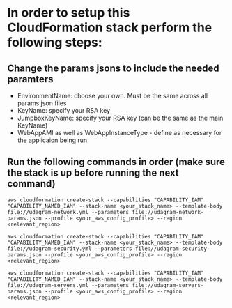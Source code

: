 # In order to setup this CloudFormation stack perform the following steps:

## Change the params jsons to include the needed paramters

- EnvironmentName: choose your own. Must be the same across all params json files 
- KeyName: specify your RSA key
- JumpboxKeyName: specify your RSA key (can be the same as the main KeyName)
- WebAppAMI as well as WebAppInstanceType - define as necessary for the applicaion being run


## Run the following commands in order (make sure the stack is up before running the next command)

```
aws cloudformation create-stack --capabilities "CAPABILITY_IAM" "CAPABILITY_NAMED_IAM" --stack-name <your_stack_name> --template-body file://udagram-network.yml --parameters file://udagram-network-params.json --profile <your_aws_config_profile> --region <relevant_region>

aws cloudformation create-stack --capabilities "CAPABILITY_IAM" "CAPABILITY_NAMED_IAM" --stack-name <your_stack_name> --template-body file://udagram-security.yml --parameters file://udagram-security-params.json --profile <your_aws_config_profile> --region <relevant_region>

aws cloudformation create-stack --capabilities "CAPABILITY_IAM" "CAPABILITY_NAMED_IAM" --stack-name <your_stack_name> --template-body file://udagram-servers.yml --parameters file://udagram-servers-params.json --profile <your_aws_config_profile> --region <relevant_region>
```
